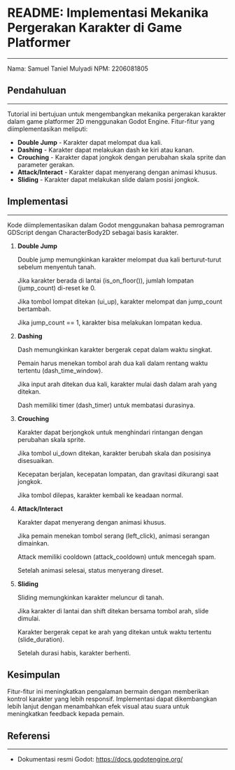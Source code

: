 <h1>
README: Implementasi Mekanika Pergerakan Karakter di Game Platformer
</h1>

---

Nama: Samuel Taniel Mulyadi
NPM: 2206081805

<h2>Pendahuluan</h2>

---

Tutorial ini bertujuan untuk mengembangkan mekanika pergerakan karakter dalam game platformer 2D menggunakan Godot Engine. Fitur-fitur yang diimplementasikan meliputi:

- **Double Jump** - Karakter dapat melompat dua kali.
- **Dashing** - Karakter dapat melakukan dash ke kiri atau kanan.
- **Crouching** - Karakter dapat jongkok dengan perubahan skala sprite dan parameter gerakan.
- **Attack/Interact** - Karakter dapat menyerang dengan animasi khusus.
- **Sliding** - Karakter dapat melakukan slide dalam posisi jongkok.

<p></p>
<h2>Implementasi</h2>

---

Kode diimplementasikan dalam Godot menggunakan bahasa pemrograman GDScript dengan CharacterBody2D sebagai basis karakter.

1. **Double Jump**

    Double jump memungkinkan karakter melompat dua kali berturut-turut sebelum menyentuh tanah.

    Jika karakter berada di lantai (is_on_floor()), jumlah lompatan (jump_count) di-reset ke 0.

    Jika tombol lompat ditekan (ui_up), karakter melompat dan jump_count bertambah.

    Jika jump_count == 1, karakter bisa melakukan lompatan kedua.

2. **Dashing**

    Dash memungkinkan karakter bergerak cepat dalam waktu singkat.

    Pemain harus menekan tombol arah dua kali dalam rentang waktu tertentu (dash_time_window).

    Jika input arah ditekan dua kali, karakter mulai dash dalam arah yang ditekan.

    Dash memiliki timer (dash_timer) untuk membatasi durasinya.

3. **Crouching**

    Karakter dapat berjongkok untuk menghindari rintangan dengan perubahan skala sprite.

    Jika tombol ui_down ditekan, karakter berubah skala dan posisinya disesuaikan.

    Kecepatan berjalan, kecepatan lompatan, dan gravitasi dikurangi saat jongkok.

    Jika tombol dilepas, karakter kembali ke keadaan normal.

4. **Attack/Interact**

    Karakter dapat menyerang dengan animasi khusus.

    Jika pemain menekan tombol serang (left_click), animasi serangan dimainkan.

    Attack memiliki cooldown (attack_cooldown) untuk mencegah spam.

    Setelah animasi selesai, status menyerang direset.

5. **Sliding**

    Sliding memungkinkan karakter meluncur di tanah.

    Jika karakter di lantai dan shift ditekan bersama tombol arah, slide dimulai.

    Karakter bergerak cepat ke arah yang ditekan untuk waktu tertentu (slide_duration).

    Setelah durasi habis, karakter berhenti.

<h2>Kesimpulan</h2>

Fitur-fitur ini meningkatkan pengalaman bermain dengan memberikan kontrol karakter yang lebih responsif. Implementasi dapat dikembangkan lebih lanjut dengan menambahkan efek visual atau suara untuk meningkatkan feedback kepada pemain.

<h2>Referensi</h2>

---

- Dokumentasi resmi Godot: https://docs.godotengine.org/

